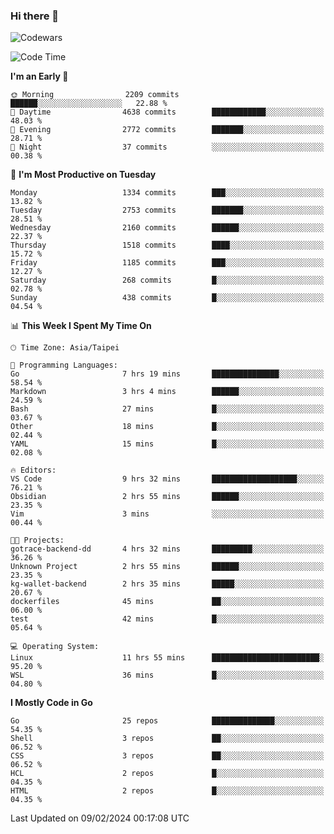 ### Hi there 👋

![Codewars](https://www.codewars.com/users/omegaatt36/badges/small)

<!--START_SECTION:waka-->
![Code Time](http://img.shields.io/badge/Code%20Time-2%2C159%20hrs%2022%20mins-blue)

**I'm an Early 🐤** 

```text
🌞 Morning                2209 commits        ██████░░░░░░░░░░░░░░░░░░░   22.88 % 
🌆 Daytime                4638 commits        ████████████░░░░░░░░░░░░░   48.03 % 
🌃 Evening                2772 commits        ███████░░░░░░░░░░░░░░░░░░   28.71 % 
🌙 Night                  37 commits          ░░░░░░░░░░░░░░░░░░░░░░░░░   00.38 % 
```
📅 **I'm Most Productive on Tuesday** 

```text
Monday                   1334 commits        ███░░░░░░░░░░░░░░░░░░░░░░   13.82 % 
Tuesday                  2753 commits        ███████░░░░░░░░░░░░░░░░░░   28.51 % 
Wednesday                2160 commits        ██████░░░░░░░░░░░░░░░░░░░   22.37 % 
Thursday                 1518 commits        ████░░░░░░░░░░░░░░░░░░░░░   15.72 % 
Friday                   1185 commits        ███░░░░░░░░░░░░░░░░░░░░░░   12.27 % 
Saturday                 268 commits         █░░░░░░░░░░░░░░░░░░░░░░░░   02.78 % 
Sunday                   438 commits         █░░░░░░░░░░░░░░░░░░░░░░░░   04.54 % 
```


📊 **This Week I Spent My Time On** 

```text
🕑︎ Time Zone: Asia/Taipei

💬 Programming Languages: 
Go                       7 hrs 19 mins       ███████████████░░░░░░░░░░   58.54 % 
Markdown                 3 hrs 4 mins        ██████░░░░░░░░░░░░░░░░░░░   24.59 % 
Bash                     27 mins             █░░░░░░░░░░░░░░░░░░░░░░░░   03.67 % 
Other                    18 mins             █░░░░░░░░░░░░░░░░░░░░░░░░   02.44 % 
YAML                     15 mins             █░░░░░░░░░░░░░░░░░░░░░░░░   02.08 % 

🔥 Editors: 
VS Code                  9 hrs 32 mins       ███████████████████░░░░░░   76.21 % 
Obsidian                 2 hrs 55 mins       ██████░░░░░░░░░░░░░░░░░░░   23.35 % 
Vim                      3 mins              ░░░░░░░░░░░░░░░░░░░░░░░░░   00.44 % 

🐱‍💻 Projects: 
gotrace-backend-dd       4 hrs 32 mins       █████████░░░░░░░░░░░░░░░░   36.26 % 
Unknown Project          2 hrs 55 mins       ██████░░░░░░░░░░░░░░░░░░░   23.35 % 
kg-wallet-backend        2 hrs 35 mins       █████░░░░░░░░░░░░░░░░░░░░   20.67 % 
dockerfiles              45 mins             ██░░░░░░░░░░░░░░░░░░░░░░░   06.00 % 
test                     42 mins             █░░░░░░░░░░░░░░░░░░░░░░░░   05.64 % 

💻 Operating System: 
Linux                    11 hrs 55 mins      ████████████████████████░   95.20 % 
WSL                      36 mins             █░░░░░░░░░░░░░░░░░░░░░░░░   04.80 % 
```

**I Mostly Code in Go** 

```text
Go                       25 repos            ██████████████░░░░░░░░░░░   54.35 % 
Shell                    3 repos             ██░░░░░░░░░░░░░░░░░░░░░░░   06.52 % 
CSS                      3 repos             ██░░░░░░░░░░░░░░░░░░░░░░░   06.52 % 
HCL                      2 repos             █░░░░░░░░░░░░░░░░░░░░░░░░   04.35 % 
HTML                     2 repos             █░░░░░░░░░░░░░░░░░░░░░░░░   04.35 % 
```




 Last Updated on 09/02/2024 00:17:08 UTC
<!--END_SECTION:waka-->

<!--
**omegaatt36/omegaatt36** is a ✨ _special_ ✨ repository because its `README.md` (this file) appears on your GitHub profile.

Here are some ideas to get you started:

- 🔭 I’m currently working on ...
- 🌱 I’m currently learning ...
- 👯 I’m looking to collaborate on ...
- 🤔 I’m looking for help with ...
- 💬 Ask me about ...
- 📫 How to reach me: ...
- 😄 Pronouns: ...
- ⚡ Fun fact: ...
-->
